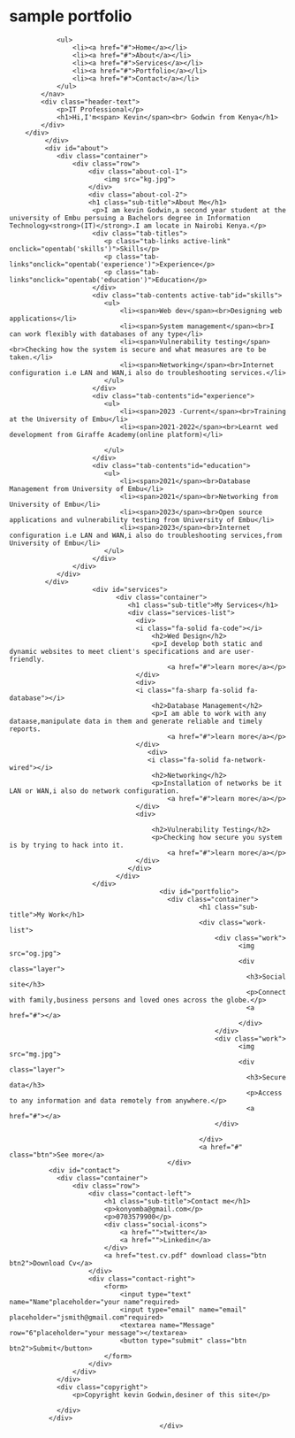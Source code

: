 # sample portfolio
<html>
<head>
<title>kevin Godwin</title>
<link rel="stylesheet"href="style.css">
<script src="https://kit.fontawesome.com/39739f2541.js" crossorigin="anonymous"></script>
</head>
<body>
	<div id="header">
		<div class="container">
			<nav>

				<ul>
					<li><a href="#">Home</a></li>
                    <li><a href="#">About</a></li>
                    <li><a href="#">Services</a></li>
                    <li><a href="#">Portfolio</a></li>
                    <li><a href="#">Contact</a></li>
				</ul>
			</nav>
			<div class="header-text">
				<p>IT Professional</p>
				<h1>Hi,I'm<span> Kevin</span><br> Godwin from Kenya</h1>
			</div>
		</div>
			 </div>
			 <div id="about">
			 	<div class="container">
			 		<div class="row">
			 			<div class="about-col-1">
			 				<img src="kg.jpg">
			 			</div>
			 			<div class="about-col-2">
			 			<h1 class="sub-title">About Me</h1>
			 			 <p>I am kevin Godwin,a second year student at the university of Embu persuing a Bachelors degree in Information Technology<strong>(IT)</strong>.I am locate in Nairobi Kenya.</p>
			 			 <div class="tab-titles">
			 			 	<p class="tab-links active-link" onclick="opentab('skills')">Skills</p>
			 			 	<p class="tab-links"onclick="opentab('experience')">Experience</p>
			 			 	<p class="tab-links"onclick="opentab('education')">Education</p>			 			 	
			 			 </div>
			 			 <div class="tab-contents active-tab"id="skills">
			 			 	<ul>
			 			 		<li><span>Web dev</span><br>Designing web applications</li>
			 			 		<li><span>System management</span><br>I can work flexibly with databases of any type</li>
			 			 		<li><span>Vulnerability testing</span><br>Checking how the system is secure and what measures are to be taken.</li>
			 			 		<li><span>Networking</span><br>Internet configuration i.e LAN and WAN,i also do troubleshooting services.</li>
			 			 	</ul>
			 			 </div>
			 			 <div class="tab-contents"id="experience">
			 			 	<ul>
			 			 		<li><span>2023 -Current</span><br>Training at the University of Embu</li>
			 			 		<li><span>2021-2022</span><br>Learnt wed development from Giraffe Academy(online platform)</li>
			 			 
			 			 	</ul>
			 			 </div>
			 			 <div class="tab-contents"id="education">
			 			 	<ul>
			 			 		<li><span>2021</span><br>Database Management from University of Embu</li>
			 			 		<li><span>2021</span><br>Networking from University of Embu</li>
			 			 		<li><span>2023</span><br>Open source applications and vulnerability testing from University of Embu</li>
			 			 		<li><span>2023</span><br>Internet configuration i.e LAN and WAN,i also do troubleshooting services,from University of Embu</li>
			 			 	</ul>
			 			 </div>
			 		</div>
			 	</div>
			 </div>
			             <div id="services">
			             	   <div class="container">
			             	   	  <h1 class="sub-title">My Services</h1>
			             	   	  <div class="services-list">
			             	   	  	<div>
			             	   	  	<i class="fa-solid fa-code"></i>
			             	   	  		<h2>Wed Design</h2>
			             	   	  		<p>I develop both static and dynamic websites to meet client's specifications and are user-friendly.
			             	   	  			<a href="#">learn more</a></p>
			             	   	  	</div>
			             	   	  	<div>
			             	   	  	<i class="fa-sharp fa-solid fa-database"></i>
			             	   	  		<h2>Database Management</h2>
			             	   	  		<p>I am able to work with any dataase,manipulate data in them and generate reliable and timely reports.
			             	   	  			<a href="#">learn more</a></p>
			             	   	  	</div>
			             	   	  	   <div>
			             	   	  	   <i class="fa-solid fa-network-wired"></i>
			             	   	  		<h2>Networking</h2>
			             	   	  		<p>Installation of networks be it LAN or WAN,i also do network configuration.
			             	   	  			<a href="#">learn more</a></p>
			             	   	  	</div>
			             	   	  	<div>
			             	   	  		
			             	   	  		<h2>Vulnerability Testing</h2>
			             	   	  		<p>Checking how secure you system is by trying to hack into it.
			             	   	  			<a href="#">learn more</a></p>
			             	   	  	</div>
			             	   	  </div>
			             	   </div>
			             </div>
			                              <div id="portfolio">
			                              	<div class="container">
			                              		    <h1 class="sub-title">My Work</h1>
			                              		    <div class="work-list">
			                              		    	<div class="work">
			                              		    		  <img src="og.jpg">
			                              		    		  <div class="layer">
			                              		    		  	<h3>Social site</h3>
			                              		    		  	<p>Connect with family,business persons and loved ones across the globe.</p>
			                              		    		  	<a href="#"></a>
			                              		    		  </div>
			                              		    	</div>
			                              		    	<div class="work">
			                              		    		  <img src="mg.jpg">
			                              		    		  <div class="layer">
			                              		    		  	<h3>Secure data</h3>
			                              		    		  	<p>Access to any information and data remotely from anywhere.</p>
			                              		    		  	<a href="#"></a>
			                              		    	</div>
			                              		    	
			                              		    </div>
			                              		    <a href="#" class="btn">See more</a>
			                              	</div>
			  <div id="contact">
			  	<div class="container">
			  		<div class="row">
			  			<div class="contact-left">
			  				<h1 class="sub-title">Contact me</h1>
			  				<p>konyomba@gmail.com</p>
			  				<p>0703579900</p>
			  				<div class="social-icons">
			  					<a href="">twitter</a>
			  					<a href="">Linkedin</a>
			  				</div>
			  				<a href="test.cv.pdf" download class="btn btn2">Download Cv</a>
			  			</div>
			  			<div class="contact-right">
			  				<form>
			  					<input type="text" name="Name"placeholder="your name"required>
			  					<input type="email" name="email" placeholder="jsmith@gmail.com"required>
			  					<textarea name="Message" row="6"placeholder="your message"></textarea>
			  					<button type="submit" class="btn btn2">Submit</button>
			  				</form>
			  			</div>
			  		</div>
			  	</div>
			  	<div class="copyright">
			  		<p>Copyright kevin Godwin,desiner of this site</p>
			  		
			  	</div>
			  </div>
			                              </div>
  <script type="text/javascript">
			 var tablinks = document.getElementsByClassName("tab-links");
			 var tabcontents = document.getElementsByClassName("tab-contents");

			 function opentab(tabname){
			 	for(tablink of tablinks){
			 		tablink.classList.remove("active-link");
			 	}
			 	for(tabcontent of tabcontents){
			 		tabcontent.classList.remove("active-tab");
			 	}
			 	event.currentTarget.classList.add("active-link");
			 	document.getElementById(tabname).classList.add("active-tab");
			 }	

			 </script>
</body>
</html>
